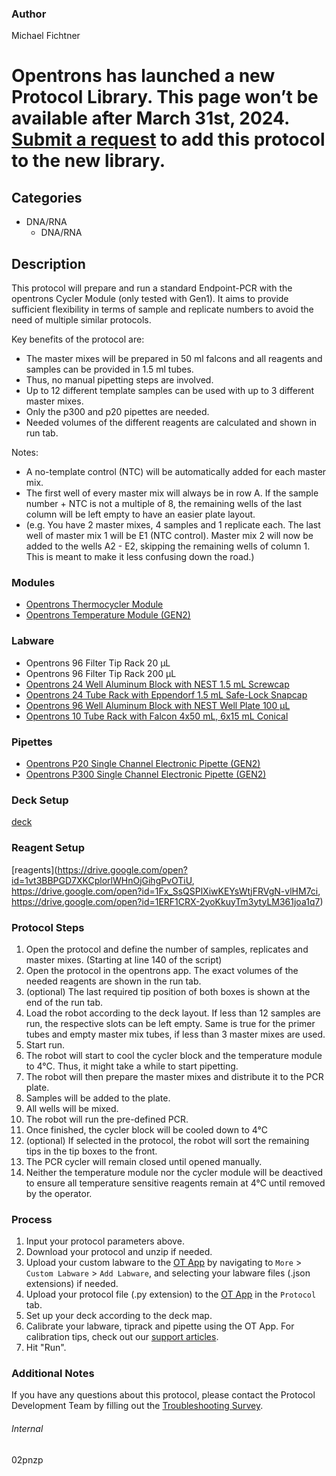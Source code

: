 ### Author
Michael Fichtner



# Opentrons has launched a new Protocol Library. This page won’t be available after March 31st, 2024. [Submit a request](https://docs.google.com/forms/d/e/1FAIpQLSdYYp9QCKow4nn0KlCVsMS3HX0eJ0N9O7-erajKvcpT0lWbSg/viewform) to add this protocol to the new library.

## Categories
* DNA/RNA
	* DNA/RNA


## Description
This protocol will prepare and run a standard Endpoint-PCR with the opentrons Cycler Module (only tested with Gen1). It aims to provide sufficient flexibility in terms of sample and replicate numbers to avoid the need of multiple similar protocols.

Key benefits of the protocol are:
* The master mixes will be prepared in 50 ml falcons and all reagents and samples can be provided in 1.5 ml tubes.
* Thus, no manual pipetting steps are involved.
* Up to 12 different template samples can be used with up to 3 different master mixes.
* Only the p300 and p20 pipettes are needed.
* Needed volumes of the different reagents are calculated and shown in run tab.

Notes:
* A no-template control (NTC) will be automatically added for each master mix.
* The first well of every master mix will always be in row A. If the sample number + NTC is not a multiple of 8, the remaining wells of the last column will be left empty to have an easier plate layout.
* (e.g. You have 2 master mixes, 4 samples and 1 replicate each. The last well of master mix 1 will be E1 (NTC control). Master mix 2 will now be added to the wells A2 - E2, skipping the remaining wells of column 1. This is meant to make it less confusing down the road.)


### Modules
* [Opentrons Thermocycler Module](https://shop.opentrons.com/thermocycler-module-1/)
* [Opentrons Temperature Module (GEN2)](https://shop.opentrons.com/temperature-module-gen2/)


### Labware
* Opentrons 96 Filter Tip Rack 20 µL
* Opentrons 96 Filter Tip Rack 200 µL
* [Opentrons 24 Well Aluminum Block with NEST 1.5 mL Screwcap](https://shop.opentrons.com/collections/opentrons-tips/products/tube-rack-set-1)
* [Opentrons 24 Tube Rack with Eppendorf 1.5 mL Safe-Lock Snapcap](https://shop.opentrons.com/collections/opentrons-tips/products/tube-rack-set-1)
* [Opentrons 96 Well Aluminum Block with NEST Well Plate 100 µL](https://shop.opentrons.com/collections/hardware-modules/products/aluminum-block-set)
* [Opentrons 10 Tube Rack with Falcon 4x50 mL, 6x15 mL Conical](https://shop.opentrons.com/collections/opentrons-tips/products/tube-rack-set-1)


### Pipettes
* [Opentrons P20 Single Channel Electronic Pipette (GEN2)](https://shop.opentrons.com/single-channel-electronic-pipette-p20/)
* [Opentrons P300 Single Channel Electronic Pipette (GEN2)](https://shop.opentrons.com/single-channel-electronic-pipette-p20/)


### Deck Setup
[deck](https://drive.google.com/open?id=1E1W92HHveoQJEblfzXOynKiVUMofAmA0)


### Reagent Setup
[reagents](https://drive.google.com/open?id=1vt3BBPGD7XKCplorlWHnOjGihgPvOTiU, https://drive.google.com/open?id=1Fx_SsQSPlXiwKEYsWtjFRVgN-vlHM7ci, https://drive.google.com/open?id=1ERF1CRX-2yoKkuyTm3ytyLM361joa1q7)


### Protocol Steps
1. Open the protocol and define the number of samples, replicates and master mixes. (Starting at line 140 of the script)
2. Open the protocol in the opentrons app. The exact volumes of the needed reagents are shown in the run tab.
3. (optional) The last required tip position of both boxes is shown at the end of the run tab.
4. Load the robot according to the deck layout. If less than 12 samples are run, the respective slots can be left empty. Same is true for the primer tubes and empty master mix tubes, if less than 3 master mixes are used.
5. Start run.
6. The robot will start to cool the cycler block and the temperature module to 4°C. Thus, it might take a while to start pipetting.
7. The robot will then prepare the master mixes and distribute it to the PCR plate.
8. Samples will be added to the plate.
9. All wells will be mixed.
10. The robot will run the pre-defined PCR.
11. Once finished, the cycler block will be cooled down to 4°C
12. (optional) If selected in the protocol, the robot will sort the remaining tips in the tip boxes to the front.
13. The PCR cycler will remain closed until opened manually.
14. Neither the temperature module nor the cycler module will be deactived to ensure all temperature sensitive reagents remain at 4°C until removed by the operator.



### Process
1. Input your protocol parameters above.
2. Download your protocol and unzip if needed.
3. Upload your custom labware to the [OT App](https://opentrons.com/ot-app) by navigating to `More` > `Custom Labware` > `Add Labware`, and selecting your labware files (.json extensions) if needed.
4. Upload your protocol file (.py extension) to the [OT App](https://opentrons.com/ot-app) in the `Protocol` tab.
5. Set up your deck according to the deck map.
6. Calibrate your labware, tiprack and pipette using the OT App. For calibration tips, check out our [support articles](https://support.opentrons.com/en/collections/1559720-guide-for-getting-started-with-the-ot-2).
7. Hit "Run".


### Additional Notes
If you have any questions about this protocol, please contact the Protocol Development Team by filling out the [Troubleshooting Survey](https://protocol-troubleshooting.paperform.co/).


###### Internal
02pnzp
